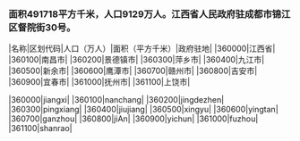 <!--
 * @Author: vigne 1186963387@qq.com
 * @Date: 2022-09-27 12:06:16
 * @LastEditors: vigne 1186963387@qq.com
 * @LastEditTime: 2022-09-27 20:40:10
 * @FilePath: /cooking-menu/src/views/asia/eastAsia/china/components/jiangxiProvince/readme.md
 * @Description: 这是默认设置,请设置`customMade`, 打开koroFileHeader查看配置 进行设置: https://github.com/OBKoro1/koro1FileHeader/wiki/%E9%85%8D%E7%BD%AE
-->
### 面积491718平方千米，人口9129万人。江西省人民政府驻成都市锦江区督院街30号。
<!-- ||||| -->
|名称|区划代码|人口（万人）|面积（平方千米）|政府驻地|
|360000|江西省|
|360100|南昌市|
|360200|景德镇市|
|360300|萍乡市|
|360400|九江市|
|360500|新余市|
|360600|鹰潭市|
|360700|赣州市|
|360800|吉安市|
|360900|宜春市|
|361000|抚州市|
|361100|上饶市|

|360000|jiangxi|
|360100|nanchang|
|360200|jingdezhen|
|360300|pingxiang|
|360400|jiujiang|
|360500|xingyu|
|360600|yingtan|
|360700|ganzhou|
|360800|jiAn|
|360900|yichun|
|361000|fuzhou|
|361100|shanrao|




